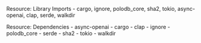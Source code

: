 Resource: Library Imports
    - cargo, ignore, polodb_core, sha2, tokio, async-openai, clap, serde, walkdir

Resource: Dependencies
    - async-openai
    - cargo
    - clap
    - ignore
    - polodb_core
    - serde
    - sha2
    - tokio
    - walkdir